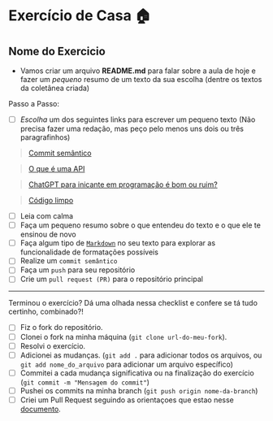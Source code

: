 # Exercício de Casa 🏠 

## Nome do Exercicio

- Vamos criar um arquivo **README.md** para falar sobre a aula de hoje e fazer um *pequeno* resumo de um texto da sua escolha (dentre os textos da coletânea criada)

Passo a Passo:

- [ ] *Escolha* um dos seguintes links para escrever um pequeno texto (Não precisa fazer uma redação, mas peço pelo menos uns dois ou três paragrafinhos)

> [Commit semântico](https://blog.geekhunter.com.br/o-que-e-commit-e-como-usar-commits-semanticos/)

> [O que é uma API](https://www.techtudo.com.br/listas/2020/06/o-que-e-api-e-para-que-serve-cinco-perguntas-e-respostas.ghtml)

> [ChatGPT para inicante em programação é bom ou ruim?](https://www.devmedia.com.br/chatgpt-para-iniciantes-em-programacao-bom-ou-ruim/43634)

> [Código limpo](https://programadorviking.com.br/codigo-limpo-o-que-e-porque-todo-programador-deve-utilizar/)

- [ ] Leia com calma
- [ ] Faça um pequeno resumo sobre o que entendeu do texto e o que ele te ensinou de novo
- [ ] Faça algum tipo de [`Markdown`](https://docs.github.com/pt/get-started/writing-on-github/getting-started-with-writing-and-formatting-on-github/basic-writing-and-formatting-syntax) no seu texto para explorar as funcionalidade de formatações possíveis
- [ ] Realize um `commit semântico`
- [ ] Faça um `push` para seu repositório
- [ ] Crie um `pull request (PR)` para o repositório principal
---

Terminou o exercício? Dá uma olhada nessa checklist e confere se tá tudo certinho, combinado?!

- [ ] Fiz o fork do repositório.
- [ ] Clonei o fork na minha máquina (`git clone url-do-meu-fork`).
- [ ] Resolvi o exercício.
- [ ] Adicionei as mudanças. (`git add .` para adicionar todos os arquivos, ou `git add nome_do_arquivo` para adicionar um arquivo específico)
- [ ] Commitei a cada mudança significativa ou na finalização do exercício (`git commit -m "Mensagem do commit"`)
- [ ] Pushei os commits na minha branch (`git push origin nome-da-branch`)
- [ ] Criei um Pull Request seguindo as orientaçoes que estao nesse [documento](https://github.com/mflilian/repo-example/blob/main/exercicios/para-casa/instrucoes-pull-request.md).
